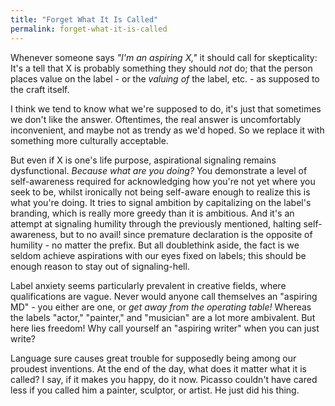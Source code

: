 ```yaml
---
title: "Forget What It Is Called"
permalink: forget-what-it-is-called
---
```


Whenever someone says *"I'm an aspiring X,"* it should call for skepticality: It's a tell that X is probably something they should *not* do; that the person places value on the label - or the *valuing of* the label, etc. - as supposed to the craft itself.

I think we tend to know what we're supposed to do, it's just that sometimes we don't like the answer. Oftentimes, the real answer is uncomfortably inconvenient, and maybe not as trendy as we'd hoped. So we replace it with something more culturally acceptable.

But even if X is one's life purpose, aspirational signaling remains dysfunctional. *Because what are you doing?* You demonstrate a level of self-awareness required for acknowledging how you're not yet where you seek to be, whilst ironically not being self-aware enough to realize this is what you're doing. It tries to signal ambition by capitalizing on the label's branding, which is really more greedy than it is ambitious. And it's an attempt at signaling humility through the previously mentioned, halting self-awareness, but to no avail! since premature declaration is the opposite of humility - no matter the prefix. But all doublethink aside, the fact is we seldom achieve aspirations with our eyes fixed on labels; this should be enough reason to stay out of signaling-hell.

Label anxiety seems particularly prevalent in creative fields, where qualifications are vague. Never would anyone call themselves an "aspiring MD" - you either are one, or *get away from the operating table!* Whereas the labels "actor," "painter," and "musician" are a lot more ambivalent. But here lies freedom! Why call yourself an "aspiring writer" when you can just write?

Language sure causes great trouble for supposedly being among our proudest inventions. At the end of the day, what does it matter what it is called? I say, if it makes you happy, do it now. Picasso couldn't have cared less if you called him a painter, sculptor, or artist. He just did his thing.
